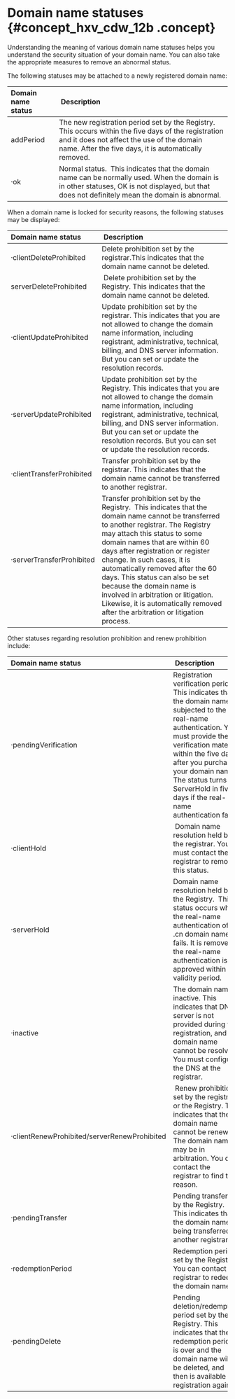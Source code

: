 # Domain name statuses {#concept_hxv_cdw_12b .concept}

Understanding the meaning of various domain name statuses helps you understand the security situation of your domain name. You can also take the appropriate measures to remove an abnormal status.

The following statuses may be attached to a newly registered domain name:

|Domain name status| Description|
|:-----------------|:-----------|
|addPeriod|The new registration period set by the Registry. This occurs within the five days of the registration and it does not affect the use of the domain name. After the five days, it is automatically removed.|
|·ok|Normal status.  This indicates that the domain name can be normally used. When the domain is in other statuses, OK is not displayed, but that does not definitely mean the domain is abnormal.|

When a domain name is locked for security reasons, the following statuses may be displayed:

|Domain name status| Description|
|:-----------------|:-----------|
|·clientDeleteProhibited|Delete prohibition set by the registrar.This indicates that the domain name cannot be deleted.|
|serverDeleteProhibited| Delete prohibition set by the Registry. This indicates that the domain name cannot be deleted.|
|·clientUpdateProhibited|Update prohibition set by the registrar. This indicates that you are not allowed to change the domain name information, including registrant, administrative, technical, billing, and DNS server information. But you can set or update the resolution records.|
|·serverUpdateProhibited|Update prohibition set by the Registry. This indicates that you are not allowed to change the domain name information, including registrant, administrative, technical, billing, and DNS server information. But you can set or update the resolution records. But you can set or update the resolution records.|
|·clientTransferProhibited|Transfer prohibition set by the registrar. This indicates that the domain name cannot be transferred to another registrar.|
|·serverTransferProhibited|Transfer prohibition set by the Registry.  This indicates that the domain name cannot be transferred to another registrar. The Registry may attach this status to some domain names that are within 60 days after registration or register change. In such cases, it is automatically removed after the 60 days. This status can also be set because the domain name is involved in arbitration or litigation. Likewise, it is automatically removed after the arbitration or litigation process.|

Other statuses regarding resolution prohibition and renew prohibition include:

|Domain name status| Description|
|:-----------------|:-----------|
|·pendingVerification|Registration verification period.  This indicates that the domain name is subjected to the real-name authentication. You must provide the verification material within the five days after you purchase your domain name. The status turns to ServerHold in five days if the real-name authentication fails.|
|·clientHold| Domain name resolution held by the registrar. You must contact the registrar to remove this status.|
|·serverHold|Domain name resolution held by the Registry.  This status occurs when the real-name authentication of a .cn domain name fails. It is removed if the real-name authentication is approved within the validity period.|
|·inactive|The domain name is inactive. This indicates that DNS server is not provided during the registration, and the domain name cannot be resolved. You must configure the DNS at the registrar.|
|·clientRenewProhibited/serverRenewProhibited| Renew prohibition set by the registrar or the Registry. This indicates that the domain name cannot be renewed. The domain name may be in arbitration. You can contact the registrar to find the reason.|
|·pendingTransfer|Pending transfer set by the Registry. This indicates that the domain name is being transferred to another registrar.|
|·redemptionPeriod|Redemption period set by the Registry. You can contact the registrar to redeem the domain name.|
|·pendingDelete|Pending deletion/redemption period set by the Registry. This indicates that the redemption period is over and the domain name will be deleted, and then is available for registration again.|

